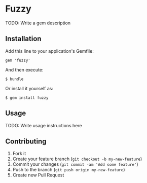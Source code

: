 # Fuzzy

TODO: Write a gem description

## Installation

Add this line to your application's Gemfile:

    gem 'fuzzy'

And then execute:

    $ bundle

Or install it yourself as:

    $ gem install fuzzy

## Usage

TODO: Write usage instructions here

## Contributing

1. Fork it
2. Create your feature branch (`git checkout -b my-new-feature`)
3. Commit your changes (`git commit -am 'Add some feature'`)
4. Push to the branch (`git push origin my-new-feature`)
5. Create new Pull Request
